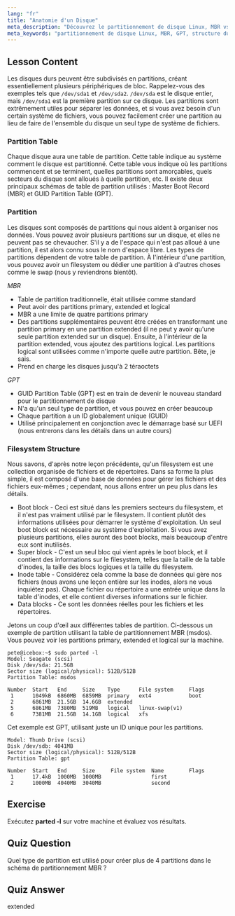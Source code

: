 ```yaml
---
lang: "fr"
title: "Anatomie d'un Disque"
meta_description: "Découvrez le partitionnement de disque Linux, MBR vs GPT, et la structure du système de fichiers. Comprenez les partitions, les tables et comment organiser les données. Démarrez avec ce guide pour débutants !"
meta_keywords: "partitionnement de disque Linux, MBR, GPT, structure du système de fichiers, partitions Linux, débutant, tutoriel, guide"
---
```


## Lesson Content

Les disques durs peuvent être subdivisés en partitions, créant essentiellement plusieurs périphériques de bloc. Rappelez-vous des exemples tels que `/dev/sda1` et `/dev/sda2`. `/dev/sda` est le disque entier, mais `/dev/sda1` est la première partition sur ce disque. Les partitions sont extrêmement utiles pour séparer les données, et si vous avez besoin d'un certain système de fichiers, vous pouvez facilement créer une partition au lieu de faire de l'ensemble du disque un seul type de système de fichiers.

### Partition Table

Chaque disque aura une table de partition. Cette table indique au système comment le disque est partitionné. Cette table vous indique où les partitions commencent et se terminent, quelles partitions sont amorçables, quels secteurs du disque sont alloués à quelle partition, etc. Il existe deux principaux schémas de table de partition utilisés : Master Boot Record (MBR) et GUID Partition Table (GPT).

### Partition

Les disques sont composés de partitions qui nous aident à organiser nos données. Vous pouvez avoir plusieurs partitions sur un disque, et elles ne peuvent pas se chevaucher. S'il y a de l'espace qui n'est pas alloué à une partition, il est alors connu sous le nom d'espace libre. Les types de partitions dépendent de votre table de partition. À l'intérieur d'une partition, vous pouvez avoir un filesystem ou dédier une partition à d'autres choses comme le swap (nous y reviendrons bientôt).

_MBR_

- Table de partition traditionnelle, était utilisée comme standard
- Peut avoir des partitions primary, extended et logical
- MBR a une limite de quatre partitions primary
- Des partitions supplémentaires peuvent être créées en transformant une partition primary en une partition extended (il ne peut y avoir qu'une seule partition extended sur un disque). Ensuite, à l'intérieur de la partition extended, vous ajoutez des partitions logical. Les partitions logical sont utilisées comme n'importe quelle autre partition. Bête, je sais.
- Prend en charge les disques jusqu'à 2 téraoctets

_GPT_

- GUID Partition Table (GPT) est en train de devenir le nouveau standard pour le partitionnement de disque
- N'a qu'un seul type de partition, et vous pouvez en créer beaucoup
- Chaque partition a un ID globalement unique (GUID)
- Utilisé principalement en conjonction avec le démarrage basé sur UEFI (nous entrerons dans les détails dans un autre cours)

### Filesystem Structure

Nous savons, d'après notre leçon précédente, qu'un filesystem est une collection organisée de fichiers et de répertoires. Dans sa forme la plus simple, il est composé d'une base de données pour gérer les fichiers et des fichiers eux-mêmes ; cependant, nous allons entrer un peu plus dans les détails.

- Boot block - Ceci est situé dans les premiers secteurs du filesystem, et il n'est pas vraiment utilisé par le filesystem. Il contient plutôt des informations utilisées pour démarrer le système d'exploitation. Un seul boot block est nécessaire au système d'exploitation. Si vous avez plusieurs partitions, elles auront des boot blocks, mais beaucoup d'entre eux sont inutilisés.
- Super block - C'est un seul bloc qui vient après le boot block, et il contient des informations sur le filesystem, telles que la taille de la table d'inodes, la taille des blocs logiques et la taille du filesystem.
- Inode table - Considérez cela comme la base de données qui gère nos fichiers (nous avons une leçon entière sur les inodes, alors ne vous inquiétez pas). Chaque fichier ou répertoire a une entrée unique dans la table d'inodes, et elle contient diverses informations sur le fichier.
- Data blocks - Ce sont les données réelles pour les fichiers et les répertoires.

Jetons un coup d'œil aux différentes tables de partition. Ci-dessous un exemple de partition utilisant la table de partitionnement MBR (msdos). Vous pouvez voir les partitions primary, extended et logical sur la machine.

```plaintext
pete@icebox:~$ sudo parted -l
Model: Seagate (scsi)
Disk /dev/sda: 21.5GB
Sector size (logical/physical): 512B/512B
Partition Table: msdos

Number  Start   End     Size    Type      File system     Flags
 1      1049kB  6860MB  6859MB  primary   ext4            boot
 2      6861MB  21.5GB  14.6GB  extended
 5      6861MB  7380MB  519MB   logical   linux-swap(v1)
 6      7381MB  21.5GB  14.1GB  logical   xfs
```

Cet exemple est GPT, utilisant juste un ID unique pour les partitions.

```plaintext
Model: Thumb Drive (scsi)
Disk /dev/sdb: 4041MB
Sector size (logical/physical): 512B/512B
Partition Table: gpt

Number  Start   End     Size     File system  Name        Flags
 1      17.4kB  1000MB  1000MB                first
 2      1000MB  4040MB  3040MB                second
```

## Exercise

Exécutez **parted -l** sur votre machine et évaluez vos résultats.

## Quiz Question

Quel type de partition est utilisé pour créer plus de 4 partitions dans le schéma de partitionnement MBR ?

## Quiz Answer

extended
